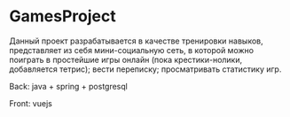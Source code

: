 # GamesProject
Данный проект разрабатывается в качестве тренировки навыков, представляет из себя мини-социальную сеть, в которой можно поиграть в простейшие игры онлайн (пока крестики-нолики, добавляется тетрис); вести переписку; просматривать статистику игр.

Back: java + spring + postgresql

Front: vuejs
